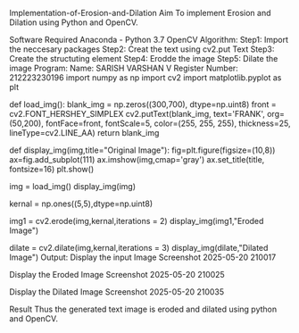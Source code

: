 Implementation-of-Erosion-and-Dilation
Aim
To implement Erosion and Dilation using Python and OpenCV.

Software Required
Anaconda - Python 3.7
OpenCV
Algorithm:
Step1: Import the neccesary packages
Step2: Creat the text using cv2.put Text
Step3: Create the structuting element
Step4: Erodde the image
Step5: Dilate the image
Program:
Name: SARISH VARSHAN V
Register Number: 212223230196
import numpy as np
import cv2
import matplotlib.pyplot as plt

def load_img():
    blank_img = np.zeros((300,700), dtype=np.uint8)
    front = cv2.FONT_HERSHEY_SIMPLEX
    cv2.putText(blank_img, text='FRANK', org=(50,200), fontFace=front, 
                fontScale=5, color=(255, 255, 255), thickness=25, lineType=cv2.LINE_AA)
    return blank_img

def display_img(img,title="Original Image"):
    fig=plt.figure(figsize=(10,8))
    ax=fig.add_subplot(111)
    ax.imshow(img,cmap='gray')
    ax.set_title(title, fontsize=16)
    plt.show()

img = load_img()
display_img(img)

kernal = np.ones((5,5),dtype=np.uint8)

img1 = cv2.erode(img,kernal,iterations = 2)
display_img(img1,"Eroded Image")

dilate = cv2.dilate(img,kernal,iterations = 3)
display_img(dilate,"Dilated Image")
Output:
Display the input Image
Screenshot 2025-05-20 210017

Display the Eroded Image
Screenshot 2025-05-20 210025

Display the Dilated Image
Screenshot 2025-05-20 210035

Result
Thus the generated text image is eroded and dilated using python and OpenCV.
